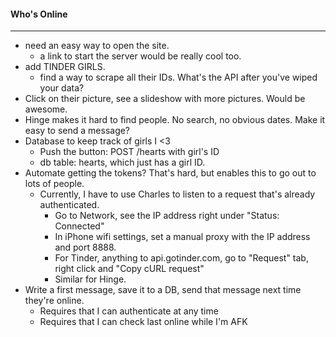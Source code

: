 #### Who's Online

---

* need an easy way to open the site.
  * a link to start the server would be really cool too.
* add TINDER GIRLS.
  * find a way to scrape all their IDs. What's the API after you've wiped your data?
* Click on their picture, see a slideshow with more pictures. Would be awesome.
* Hinge makes it hard to find people. No search, no obvious dates. Make it easy to send a message?
* Database to keep track of girls I <3
  * Push the button: POST /hearts with girl's ID
  * db table: hearts, which just has a girl ID.
* Automate getting the tokens? That's hard, but enables this to go out to lots of people.
  * Currently, I have to use Charles to listen to a request that's already authenticated.
    * Go to Network, see the IP address right under "Status: Connected"
    * In iPhone wifi settings, set a manual proxy with the IP address and port 8888.
    * For Tinder, anything to api.gotinder.com, go to "Request" tab, right click and "Copy cURL request"
    * Similar for Hinge.
* Write a first message, save it to a DB, send that message next time they're online.
  * Requires that I can authenticate at any time
  * Requires that I can check last online while I'm AFK
